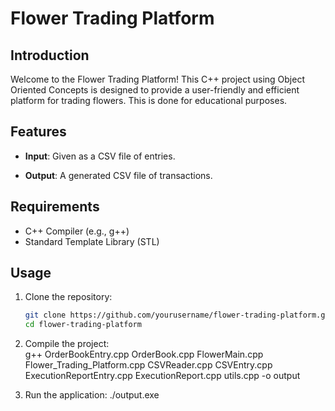 # Flower Trading Platform

## Introduction

Welcome to the Flower Trading Platform! This C++ project using Object Oriented Concepts is designed to provide a user-friendly and efficient platform for trading flowers. This is done for educational purposes.
## Features

- **Input**: Given as a CSV file of entries.

- **Output**: A generated CSV file of transactions.

## Requirements

- C++ Compiler (e.g., g++)
- Standard Template Library (STL)

## Usage

1. Clone the repository:

   ```bash
   git clone https://github.com/yourusername/flower-trading-platform.git
   cd flower-trading-platform

2. Compile the project:  
   g++ OrderBookEntry.cpp OrderBook.cpp FlowerMain.cpp Flower_Trading_Platform.cpp CSVReader.cpp CSVEntry.cpp ExecutionReportEntry.cpp  ExecutionReport.cpp utils.cpp -o output

3. Run the application:
   ./output.exe

